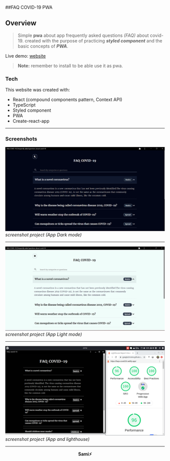 ##FAQ COVID-19 PWA

## Overview
> Simple **pwa** about app frequently asked questions *(FAQ)* about covid-19.
>created with the purpose of practicing ***styled component*** and the basic concepts of ***PWA***.

Live demo: [website](https://faq-covid-19-pwa.vercel.app/)
> **Note:** remember to install to be able use it as pwa.

### Tech
This website was created with:

- React (compound components pattern, Context API)
- TypeScript
- Styled component
- PWA
- Create-react-app

<hr>

### Screenshots

![screenshot project](/screenshots/screenshot-dark.png)
*screenshot project (App Dark mode)*

----

![screenshot project](/screenshots/screenshot-light.png)
*screenshot project (App Light mode)*

---

![screenshot project](/screenshots/screenshot.png)
*screenshot project (App and lighthouse)*

----
<div style="text-align:center;">
 <strong>Sami⚡</strong>
</div>
